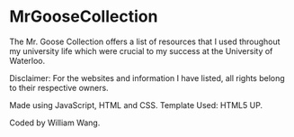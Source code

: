 # MrGooseCollection
The Mr. Goose Collection offers a list of resources that I used throughout my university life which were crucial to my success at the University of Waterloo.

Disclaimer: For the websites and information I have listed, all rights belong to their respective owners.

Made using JavaScript, HTML and CSS. Template Used: HTML5 UP. 

Coded by William Wang.

